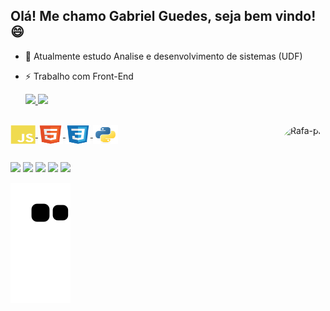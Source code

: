 ## Olá! Me chamo Gabriel Guedes, seja bem vindo! 😄
- 🌱 Atualmente estudo Analise e desenvolvimento de sistemas (UDF) 
- ⚡ Trabalho com Front-End

  <a href="https://github.com/Andr0idx">
  <img height="180em" src="https://github-readme-stats.vercel.app/api?username=Andr0idx&show_icons=true&theme=dark&include_all_commits=true&count_private=true"/>
  <img height="180em" src="https://github-readme-stats.vercel.app/api/top-langs/?username=Andr0idx&layout=compact&langs_count=7&theme=dark"/>
</div>
<div style="display: inline_block"><br>
  <img align="center" alt="Rafa-Js" height="30" width="40" src="https://raw.githubusercontent.com/devicons/devicon/master/icons/javascript/javascript-plain.svg">
  <img align="center" alt="Rafa-HTML" height="30" width="40" src="https://raw.githubusercontent.com/devicons/devicon/master/icons/html5/html5-original.svg">
  <img align="center" alt="Rafa-CSS" height="30" width="40" src="https://raw.githubusercontent.com/devicons/devicon/master/icons/css3/css3-original.svg">
  <img align="center" alt="Rafa-Python" height="30" width="40" src="https://raw.githubusercontent.com/devicons/devicon/master/icons/python/python-original.svg">
  <img align="right" alt="Rafa-pic" height="150" style="border-radius:50px;" src="https://instagram.fbsb12-2.fna.fbcdn.net/v/t51.2885-19/140300469_883644312451695_6594431065106763513_n.jpg?stp=dst-jpg_s150x150&_nc_ht=instagram.fbsb12-2.fna.fbcdn.net&_nc_cat=103&_nc_ohc=FIP9QTRCQx8AX-zb4uJ&edm=ABmJApABAAAA&ccb=7-5&oh=00_AfAfhKKifhztltlo8_895NVztAhl2qZlv8qelotjRhCHrg&oe=6370D09D&_nc_sid=6136e7">
</div>
  
  ##
 
<div> 
  <a href="https://www.youtube.com/channel/UCIhIZo-wYULFLVwx6uF_arQ" target="_blank"><img src="https://img.shields.io/badge/YouTube-FF0000?style=for-the-badge&logo=youtube&logoColor=white" target="_blank"></a>
  <a href="https://www.instagram.com/eoguedesilva/" target="_blank"><img src="https://img.shields.io/badge/-Instagram-%23E4405F?style=for-the-badge&logo=instagram&logoColor=white" target="_blank"></a>
 <a href="https://discord.com/channels/347449653546975235/659104430049984542" target="_blank"><img src="https://img.shields.io/badge/Discord-7289DA?style=for-the-badge&logo=discord&logoColor=white" target="_blank"></a> 
  <a href = "mailto:guedesbielg@gmail.com"><img src="https://img.shields.io/badge/-Gmail-%23333?style=for-the-badge&logo=gmail&logoColor=white" target="_blank"></a>
  <a href="##" target="_blank"><img src="https://img.shields.io/badge/-LinkedIn-%230077B5?style=for-the-badge&logo=linkedin&logoColor=white" target="_blank"></a> 
 
  ![Snake animation](https://github.com/Andr0idx/Andr0idx/blob/output/github-contribution-grid-snake.svg)
 
</div>
